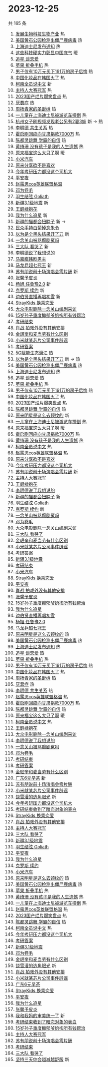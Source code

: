 # 2023-12-25

共 165 条

<!-- BEGIN -->
<!-- 最后更新时间 Mon Dec 25 2023 03:10:03 GMT+0800 (China Standard Time) -->

1. [发展生物科技生物产业](https://s.weibo.com//weibo?q=%23%E5%8F%91%E5%B1%95%E7%94%9F%E7%89%A9%E7%A7%91%E6%8A%80%E7%94%9F%E7%89%A9%E4%BA%A7%E4%B8%9A%23&Refer=new_time)
   热
1. [美国黄石公园检测出僵尸鹿病毒](https://s.weibo.com//weibo?q=%23%E7%BE%8E%E5%9B%BD%E9%BB%84%E7%9F%B3%E5%85%AC%E5%9B%AD%E6%A3%80%E6%B5%8B%E5%87%BA%E5%83%B5%E5%B0%B8%E9%B9%BF%E7%97%85%E6%AF%92%23&t=31&band_rank=1&Refer=top)
   热
1. [上海迪士尼发布通知](https://s.weibo.com//weibo?q=%23%E4%B8%8A%E6%B5%B7%E8%BF%AA%E5%A3%AB%E5%B0%BC%E5%8F%91%E5%B8%83%E9%80%9A%E7%9F%A5%23&t=31&band_rank=2&Refer=top)
   热
1. [这些科技硬实力彰显中国底气](https://s.weibo.com//weibo?q=%23%E8%BF%99%E4%BA%9B%E7%A7%91%E6%8A%80%E7%A1%AC%E5%AE%9E%E5%8A%9B%E5%BD%B0%E6%98%BE%E4%B8%AD%E5%9B%BD%E5%BA%95%E6%B0%94%23&t=31&band_rank=3&Refer=top)
   暖
1. [追星 谈恋爱](https://s.weibo.com//weibo?q=%E8%BF%BD%E6%98%9F%20%E8%B0%88%E6%81%8B%E7%88%B1&t=31&band_rank=4&Refer=top)
1. [苹果 折叠手机](https://s.weibo.com//weibo?q=%E8%8B%B9%E6%9E%9C%20%E6%8A%98%E5%8F%A0%E6%89%8B%E6%9C%BA&t=31&band_rank=5&Refer=top)
   热
1. [男子仅有10万元买下191万的房子后悔](https://s.weibo.com//weibo?q=%23%E7%94%B7%E5%AD%90%E4%BB%85%E6%9C%8910%E4%B8%87%E5%85%83%E4%B9%B0%E4%B8%8B191%E4%B8%87%E7%9A%84%E6%88%BF%E5%AD%90%E5%90%8E%E6%82%94%23&t=31&band_rank=6&Refer=top)
   热
1. [中国化妆品在韩国火了](https://s.weibo.com//weibo?q=%23%E4%B8%AD%E5%9B%BD%E5%8C%96%E5%A6%86%E5%93%81%E5%9C%A8%E9%9F%A9%E5%9B%BD%E7%81%AB%E4%BA%86%23&t=31&band_rank=7&Refer=top)
   热
1. [柯南全员说中文](https://s.weibo.com//weibo?q=%E6%9F%AF%E5%8D%97%E5%85%A8%E5%91%98%E8%AF%B4%E4%B8%AD%E6%96%87&t=31&band_rank=8&Refer=top)
   新
1. [主持人大赛冠军](https://s.weibo.com//weibo?q=%23%E4%B8%BB%E6%8C%81%E4%BA%BA%E5%A4%A7%E8%B5%9B%E5%86%A0%E5%86%9B%23&t=31&band_rank=9&Refer=top)
   热
1. [2023国产烂片爆笑盘点](https://s.weibo.com//weibo?q=2023%E5%9B%BD%E4%BA%A7%E7%83%82%E7%89%87%E7%88%86%E7%AC%91%E7%9B%98%E7%82%B9&t=31&band_rank=10&Refer=top)
   热
1. [厌蠢症](https://s.weibo.com//weibo?q=%E5%8E%8C%E8%A0%A2%E7%97%87&t=31&band_rank=11&Refer=top)
   热
1. [周扬青家的圣诞树](https://s.weibo.com//weibo?q=%23%E5%91%A8%E6%89%AC%E9%9D%92%E5%AE%B6%E7%9A%84%E5%9C%A3%E8%AF%9E%E6%A0%91%23&t=31&band_rank=12&Refer=top)
   热
1. [一儿童在上海迪士尼被游览车撞倒](https://s.weibo.com//weibo?q=%23%E4%B8%80%E5%84%BF%E7%AB%A5%E5%9C%A8%E4%B8%8A%E6%B5%B7%E8%BF%AA%E5%A3%AB%E5%B0%BC%E8%A2%AB%E6%B8%B8%E8%A7%88%E8%BD%A6%E6%92%9E%E5%80%92%23&t=31&band_rank=13&Refer=top)
   热
1. [杭州女子刷视频发现老公另有2妻3娃](https://s.weibo.com//weibo?q=%23%E6%9D%AD%E5%B7%9E%E5%A5%B3%E5%AD%90%E5%88%B7%E8%A7%86%E9%A2%91%E5%8F%91%E7%8E%B0%E8%80%81%E5%85%AC%E5%8F%A6%E6%9C%892%E5%A6%BB3%E5%A8%83%23&t=31&band_rank=14&Refer=top)
   新 -> 热
1. [李明德 共生关系](https://s.weibo.com//weibo?q=%E6%9D%8E%E6%98%8E%E5%BE%B7%20%E5%85%B1%E7%94%9F%E5%85%B3%E7%B3%BB&t=31&band_rank=15&Refer=top)
   热
1. [霍启刚回应向甘肃捐款7000万](https://s.weibo.com//weibo?q=%23%E9%9C%8D%E5%90%AF%E5%88%9A%E5%9B%9E%E5%BA%94%E5%90%91%E7%94%98%E8%82%83%E6%8D%90%E6%AC%BE7000%E4%B8%87%23&t=31&band_rank=16&Refer=top)
   热
1. [陈都灵跳舞 学霸的自信](https://s.weibo.com//weibo?q=%E9%99%88%E9%83%BD%E7%81%B5%E8%B7%B3%E8%88%9E%20%E5%AD%A6%E9%9C%B8%E7%9A%84%E8%87%AA%E4%BF%A1&t=31&band_rank=17&Refer=top)
   热
1. [黄绮珊 没有孩子是我的人生遗憾](https://s.weibo.com//weibo?q=%E9%BB%84%E7%BB%AE%E7%8F%8A%20%E6%B2%A1%E6%9C%89%E5%AD%A9%E5%AD%90%E6%98%AF%E6%88%91%E7%9A%84%E4%BA%BA%E7%94%9F%E9%81%97%E6%86%BE&t=31&band_rank=18&Refer=top)
   热
1. [原来福宝这么大只了啊](https://s.weibo.com//weibo?q=%23%E5%8E%9F%E6%9D%A5%E7%A6%8F%E5%AE%9D%E8%BF%99%E4%B9%88%E5%A4%A7%E5%8F%AA%E4%BA%86%E5%95%8A%23&t=31&band_rank=19&Refer=top)
   暖
1. [小米汽车](https://s.weibo.com//weibo?q=%E5%B0%8F%E7%B1%B3%E6%B1%BD%E8%BD%A6&t=31&band_rank=20&Refer=top)
1. [原来分享欲不是喜欢](https://s.weibo.com//weibo?q=%23%E5%8E%9F%E6%9D%A5%E5%88%86%E4%BA%AB%E6%AC%B2%E4%B8%8D%E6%98%AF%E5%96%9C%E6%AC%A2%23&t=31&band_rank=21&Refer=top)
1. [今年考研压力都没这个司机大](https://s.weibo.com//weibo?q=%23%E4%BB%8A%E5%B9%B4%E8%80%83%E7%A0%94%E5%8E%8B%E5%8A%9B%E9%83%BD%E6%B2%A1%E8%BF%99%E4%B8%AA%E5%8F%B8%E6%9C%BA%E5%A4%A7%23&t=31&band_rank=22&Refer=top)
1. [平安夜](https://s.weibo.com//weibo?q=%E5%B9%B3%E5%AE%89%E5%A4%9C&t=31&band_rank=23&Refer=top)
1. [赵露思cos英雄联盟格温](https://s.weibo.com//weibo?q=%23%E8%B5%B5%E9%9C%B2%E6%80%9Dcos%E8%8B%B1%E9%9B%84%E8%81%94%E7%9B%9F%E6%A0%BC%E6%B8%A9%23&t=31&band_rank=24&Refer=top)
1. [邓为卷毛](https://s.weibo.com//weibo?q=%23%E9%82%93%E4%B8%BA%E5%8D%B7%E6%AF%9B%23&t=31&band_rank=25&Refer=top)
1. [羽生结弦 Goliath](https://s.weibo.com//weibo?q=%E7%BE%BD%E7%94%9F%E7%BB%93%E5%BC%A6%20Goliath&t=31&band_rank=26&Refer=top)
1. [新疆3.1级地震](https://s.weibo.com//weibo?q=%23%E6%96%B0%E7%96%863.1%E7%BA%A7%E5%9C%B0%E9%9C%87%23&t=31&band_rank=27&Refer=top)
   新
1. [王鹤棣抱花](https://s.weibo.com//weibo?q=%23%E7%8E%8B%E9%B9%A4%E6%A3%A3%E6%8A%B1%E8%8A%B1%23&t=31&band_rank=28&Refer=top)
1. [我为什么追星](https://s.weibo.com//weibo?q=%E6%88%91%E4%B8%BA%E4%BB%80%E4%B9%88%E8%BF%BD%E6%98%9F&t=31&band_rank=29&Refer=top)
   新
1. [新疆的猫都会扭脖子](https://s.weibo.com//weibo?q=%23%E6%96%B0%E7%96%86%E7%9A%84%E7%8C%AB%E9%83%BD%E4%BC%9A%E6%89%AD%E8%84%96%E5%AD%90%23&t=31&band_rank=30&Refer=top)
   新 ->
1. [民众手持白菊悼念朱令](https://s.weibo.com//weibo?q=%23%E6%B0%91%E4%BC%97%E6%89%8B%E6%8C%81%E7%99%BD%E8%8F%8A%E6%82%BC%E5%BF%B5%E6%9C%B1%E4%BB%A4%23&t=31&band_rank=31&Refer=top)
1. [以为是个黑头结果开了刀](https://s.weibo.com//weibo?q=%E4%BB%A5%E4%B8%BA%E6%98%AF%E4%B8%AA%E9%BB%91%E5%A4%B4%E7%BB%93%E6%9E%9C%E5%BC%80%E4%BA%86%E5%88%80&t=31&band_rank=32&Refer=top)
   新
1. [一念关山被骂癫剧冤吗](https://s.weibo.com//weibo?q=%23%E4%B8%80%E5%BF%B5%E5%85%B3%E5%B1%B1%E8%A2%AB%E9%AA%82%E7%99%AB%E5%89%A7%E5%86%A4%E5%90%97%23&t=31&band_rank=33&Refer=top)
1. [三大队 看哭了](https://s.weibo.com//weibo?q=%E4%B8%89%E5%A4%A7%E9%98%9F%20%E7%9C%8B%E5%93%AD%E4%BA%86&t=31&band_rank=34&Refer=top)
   新
1. [李明德说了我想说的](https://s.weibo.com//weibo?q=%E6%9D%8E%E6%98%8E%E5%BE%B7%E8%AF%B4%E4%BA%86%E6%88%91%E6%83%B3%E8%AF%B4%E7%9A%84&t=31&band_rank=35&Refer=top)
1. [马嘉祺韩剧男主](https://s.weibo.com//weibo?q=%23%E9%A9%AC%E5%98%89%E7%A5%BA%E9%9F%A9%E5%89%A7%E7%94%B7%E4%B8%BB%23&t=31&band_rank=36&Refer=top)
1. [马龙乒超七冠王](https://s.weibo.com//weibo?q=%23%E9%A9%AC%E9%BE%99%E4%B9%92%E8%B6%85%E4%B8%83%E5%86%A0%E7%8E%8B%23&t=31&band_rank=37&Refer=top)
   新
1. [苏有朋说前十场演唱会零片酬](https://s.weibo.com//weibo?q=%23%E8%8B%8F%E6%9C%89%E6%9C%8B%E8%AF%B4%E5%89%8D%E5%8D%81%E5%9C%BA%E6%BC%94%E5%94%B1%E4%BC%9A%E9%9B%B6%E7%89%87%E9%85%AC%23&t=31&band_rank=38&Refer=top)
   新
1. [张馨予皮炎](https://s.weibo.com//weibo?q=%E5%BC%A0%E9%A6%A8%E4%BA%88%E7%9A%AE%E7%82%8E&t=31&band_rank=39&Refer=top)
1. [杨旭 任鲁豫2.0](https://s.weibo.com//weibo?q=%E6%9D%A8%E6%97%AD%20%E4%BB%BB%E9%B2%81%E8%B1%AB2.0&t=31&band_rank=40&Refer=top)
   新
1. [克罗斯 续约](https://s.weibo.com//weibo?q=%E5%85%8B%E7%BD%97%E6%96%AF%20%E7%BB%AD%E7%BA%A6&t=31&band_rank=41&Refer=top)
   新
1. [边伯贤直播再唱初雪](https://s.weibo.com//weibo?q=%23%E8%BE%B9%E4%BC%AF%E8%B4%A4%E7%9B%B4%E6%92%AD%E5%86%8D%E5%94%B1%E5%88%9D%E9%9B%AA%23&t=31&band_rank=42&Refer=top)
   新
1. [StrayKids 换乘恋爱](https://s.weibo.com//weibo?q=StrayKids%20%E6%8D%A2%E4%B9%98%E6%81%8B%E7%88%B1&t=31&band_rank=43&Refer=top)
1. [大众电影删除一念关山编剧采访](https://s.weibo.com//weibo?q=%23%E5%A4%A7%E4%BC%97%E7%94%B5%E5%BD%B1%E5%88%A0%E9%99%A4%E4%B8%80%E5%BF%B5%E5%85%B3%E5%B1%B1%E7%BC%96%E5%89%A7%E9%87%87%E8%AE%BF%23&t=31&band_rank=44&Refer=top)
1. [15岁孙子重度抑郁爷奶掏所有钱帮治](https://s.weibo.com//weibo?q=%2315%E5%B2%81%E5%AD%99%E5%AD%90%E9%87%8D%E5%BA%A6%E6%8A%91%E9%83%81%E7%88%B7%E5%A5%B6%E6%8E%8F%E6%89%80%E6%9C%89%E9%92%B1%E5%B8%AE%E6%B2%BB%23&t=31&band_rank=45&Refer=top)
1. [考研结束](https://s.weibo.com//weibo?q=%E8%80%83%E7%A0%94%E7%BB%93%E6%9D%9F&t=31&band_rank=46&Refer=top)
1. [肖战 拍戏外没有其他安排](https://s.weibo.com//weibo?q=%E8%82%96%E6%88%98%20%E6%8B%8D%E6%88%8F%E5%A4%96%E6%B2%A1%E6%9C%89%E5%85%B6%E4%BB%96%E5%AE%89%E6%8E%92&t=31&band_rank=47&Refer=top)
1. [金珉奎和麦当劳有什么区别](https://s.weibo.com//weibo?q=%E9%87%91%E7%8F%89%E5%A5%8E%E5%92%8C%E9%BA%A6%E5%BD%93%E5%8A%B3%E6%9C%89%E4%BB%80%E4%B9%88%E5%8C%BA%E5%88%AB&t=31&band_rank=48&Refer=top)
1. [小米就某芯片公司事件辟谣](https://s.weibo.com//weibo?q=%23%E5%B0%8F%E7%B1%B3%E5%B0%B1%E6%9F%90%E8%8A%AF%E7%89%87%E5%85%AC%E5%8F%B8%E4%BA%8B%E4%BB%B6%E8%BE%9F%E8%B0%A3%23&t=31&band_rank=49&Refer=top)
1. [考研答案](https://s.weibo.com//weibo?q=%E8%80%83%E7%A0%94%E7%AD%94%E6%A1%88&t=31&band_rank=50&Refer=top)
1. [5G赋能生态漓江](https://s.weibo.com//weibo?q=%235G%E8%B5%8B%E8%83%BD%E7%94%9F%E6%80%81%E6%BC%93%E6%B1%9F%23&Refer=new_time)
   热
1. [以为是个黑头结果开了刀](https://s.weibo.com//weibo?q=%E4%BB%A5%E4%B8%BA%E6%98%AF%E4%B8%AA%E9%BB%91%E5%A4%B4%E7%BB%93%E6%9E%9C%E5%BC%80%E4%BA%86%E5%88%80&t=31&band_rank=1&Refer=top)
   新 -> 热
1. [美国黄石公园检测出僵尸鹿病毒](https://s.weibo.com//weibo?q=%23%E7%BE%8E%E5%9B%BD%E9%BB%84%E7%9F%B3%E5%85%AC%E5%9B%AD%E6%A3%80%E6%B5%8B%E5%87%BA%E5%83%B5%E5%B0%B8%E9%B9%BF%E7%97%85%E6%AF%92%23&t=31&band_rank=2&Refer=top)
   热
1. [上海迪士尼发布通知](https://s.weibo.com//weibo?q=%23%E4%B8%8A%E6%B5%B7%E8%BF%AA%E5%A3%AB%E5%B0%BC%E5%8F%91%E5%B8%83%E9%80%9A%E7%9F%A5%23&t=31&band_rank=4&Refer=top)
   热
1. [追星 谈恋爱](https://s.weibo.com//weibo?q=%E8%BF%BD%E6%98%9F%20%E8%B0%88%E6%81%8B%E7%88%B1&t=31&band_rank=5&Refer=top)
   热
1. [苹果 折叠手机](https://s.weibo.com//weibo?q=%E8%8B%B9%E6%9E%9C%20%E6%8A%98%E5%8F%A0%E6%89%8B%E6%9C%BA&t=31&band_rank=6&Refer=top)
   热
1. [男子仅有10万元买下191万的房子后悔](https://s.weibo.com//weibo?q=%23%E7%94%B7%E5%AD%90%E4%BB%85%E6%9C%8910%E4%B8%87%E5%85%83%E4%B9%B0%E4%B8%8B191%E4%B8%87%E7%9A%84%E6%88%BF%E5%AD%90%E5%90%8E%E6%82%94%23&t=31&band_rank=7&Refer=top)
   热
1. [中国化妆品在韩国火了](https://s.weibo.com//weibo?q=%23%E4%B8%AD%E5%9B%BD%E5%8C%96%E5%A6%86%E5%93%81%E5%9C%A8%E9%9F%A9%E5%9B%BD%E7%81%AB%E4%BA%86%23&t=31&band_rank=8&Refer=top)
   热
1. [2023国产烂片爆笑盘点](https://s.weibo.com//weibo?q=2023%E5%9B%BD%E4%BA%A7%E7%83%82%E7%89%87%E7%88%86%E7%AC%91%E7%9B%98%E7%82%B9&t=31&band_rank=9&Refer=top)
   热
1. [陈都灵跳舞 学霸的自信](https://s.weibo.com//weibo?q=%E9%99%88%E9%83%BD%E7%81%B5%E8%B7%B3%E8%88%9E%20%E5%AD%A6%E9%9C%B8%E7%9A%84%E8%87%AA%E4%BF%A1&t=31&band_rank=10&Refer=top)
   热
1. [原来明星是这么去颈纹的](https://s.weibo.com//weibo?q=%E5%8E%9F%E6%9D%A5%E6%98%8E%E6%98%9F%E6%98%AF%E8%BF%99%E4%B9%88%E5%8E%BB%E9%A2%88%E7%BA%B9%E7%9A%84&t=31&band_rank=13&Refer=top)
   新
1. [一儿童在上海迪士尼被游览车撞倒](https://s.weibo.com//weibo?q=%23%E4%B8%80%E5%84%BF%E7%AB%A5%E5%9C%A8%E4%B8%8A%E6%B5%B7%E8%BF%AA%E5%A3%AB%E5%B0%BC%E8%A2%AB%E6%B8%B8%E8%A7%88%E8%BD%A6%E6%92%9E%E5%80%92%23&t=31&band_rank=16&Refer=top)
   热
1. [原来福宝这么大只了啊](https://s.weibo.com//weibo?q=%23%E5%8E%9F%E6%9D%A5%E7%A6%8F%E5%AE%9D%E8%BF%99%E4%B9%88%E5%A4%A7%E5%8F%AA%E4%BA%86%E5%95%8A%23&t=31&band_rank=17&Refer=top)
   暖
1. [霍启刚回应向甘肃捐款7000万](https://s.weibo.com//weibo?q=%23%E9%9C%8D%E5%90%AF%E5%88%9A%E5%9B%9E%E5%BA%94%E5%90%91%E7%94%98%E8%82%83%E6%8D%90%E6%AC%BE7000%E4%B8%87%23&t=31&band_rank=18&Refer=top)
   热
1. [黄绮珊 没有孩子是我的人生遗憾](https://s.weibo.com//weibo?q=%E9%BB%84%E7%BB%AE%E7%8F%8A%20%E6%B2%A1%E6%9C%89%E5%AD%A9%E5%AD%90%E6%98%AF%E6%88%91%E7%9A%84%E4%BA%BA%E7%94%9F%E9%81%97%E6%86%BE&t=31&band_rank=19&Refer=top)
   热
1. [柯南全员说中文](https://s.weibo.com//weibo?q=%E6%9F%AF%E5%8D%97%E5%85%A8%E5%91%98%E8%AF%B4%E4%B8%AD%E6%96%87&t=31&band_rank=20&Refer=top)
   热
1. [赵露思cos英雄联盟格温](https://s.weibo.com//weibo?q=%23%E8%B5%B5%E9%9C%B2%E6%80%9Dcos%E8%8B%B1%E9%9B%84%E8%81%94%E7%9B%9F%E6%A0%BC%E6%B8%A9%23&t=31&band_rank=21&Refer=top)
   热
1. [原来分享欲不是喜欢](https://s.weibo.com//weibo?q=%23%E5%8E%9F%E6%9D%A5%E5%88%86%E4%BA%AB%E6%AC%B2%E4%B8%8D%E6%98%AF%E5%96%9C%E6%AC%A2%23&t=31&band_rank=22&Refer=top)
1. [今年考研压力都没这个司机大](https://s.weibo.com//weibo?q=%23%E4%BB%8A%E5%B9%B4%E8%80%83%E7%A0%94%E5%8E%8B%E5%8A%9B%E9%83%BD%E6%B2%A1%E8%BF%99%E4%B8%AA%E5%8F%B8%E6%9C%BA%E5%A4%A7%23&t=31&band_rank=23&Refer=top)
1. [苏有朋说前十场演唱会零片酬](https://s.weibo.com//weibo?q=%23%E8%8B%8F%E6%9C%89%E6%9C%8B%E8%AF%B4%E5%89%8D%E5%8D%81%E5%9C%BA%E6%BC%94%E5%94%B1%E4%BC%9A%E9%9B%B6%E7%89%87%E9%85%AC%23&t=31&band_rank=24&Refer=top)
   新
1. [主持人大赛冠军](https://s.weibo.com//weibo?q=%23%E4%B8%BB%E6%8C%81%E4%BA%BA%E5%A4%A7%E8%B5%9B%E5%86%A0%E5%86%9B%23&t=31&band_rank=25&Refer=top)
1. [王鹤棣抱花](https://s.weibo.com//weibo?q=%23%E7%8E%8B%E9%B9%A4%E6%A3%A3%E6%8A%B1%E8%8A%B1%23&t=31&band_rank=26&Refer=top)
1. [李明德说了我想说的](https://s.weibo.com//weibo?q=%E6%9D%8E%E6%98%8E%E5%BE%B7%E8%AF%B4%E4%BA%86%E6%88%91%E6%83%B3%E8%AF%B4%E7%9A%84&t=31&band_rank=27&Refer=top)
1. [新疆的猫都会扭脖子](https://s.weibo.com//weibo?q=%23%E6%96%B0%E7%96%86%E7%9A%84%E7%8C%AB%E9%83%BD%E4%BC%9A%E6%89%AD%E8%84%96%E5%AD%90%23&t=31&band_rank=28&Refer=top)
   新
1. [羽生结弦 Goliath](https://s.weibo.com//weibo?q=%E7%BE%BD%E7%94%9F%E7%BB%93%E5%BC%A6%20Goliath&t=31&band_rank=29&Refer=top)
1. [克罗斯 续约](https://s.weibo.com//weibo?q=%E5%85%8B%E7%BD%97%E6%96%AF%20%E7%BB%AD%E7%BA%A6&t=31&band_rank=30&Refer=top)
   新
1. [一念关山被骂癫剧冤吗](https://s.weibo.com//weibo?q=%23%E4%B8%80%E5%BF%B5%E5%85%B3%E5%B1%B1%E8%A2%AB%E9%AA%82%E7%99%AB%E5%89%A7%E5%86%A4%E5%90%97%23&t=31&band_rank=32&Refer=top)
1. [邓为卷毛](https://s.weibo.com//weibo?q=%23%E9%82%93%E4%B8%BA%E5%8D%B7%E6%AF%9B%23&t=31&band_rank=33&Refer=top)
1. [大众电影删除一念关山编剧采访](https://s.weibo.com//weibo?q=%23%E5%A4%A7%E4%BC%97%E7%94%B5%E5%BD%B1%E5%88%A0%E9%99%A4%E4%B8%80%E5%BF%B5%E5%85%B3%E5%B1%B1%E7%BC%96%E5%89%A7%E9%87%87%E8%AE%BF%23&t=31&band_rank=34&Refer=top)
1. [三大队 看哭了](https://s.weibo.com//weibo?q=%E4%B8%89%E5%A4%A7%E9%98%9F%20%E7%9C%8B%E5%93%AD%E4%BA%86&t=31&band_rank=35&Refer=top)
1. [金珉奎和麦当劳有什么区别](https://s.weibo.com//weibo?q=%E9%87%91%E7%8F%89%E5%A5%8E%E5%92%8C%E9%BA%A6%E5%BD%93%E5%8A%B3%E6%9C%89%E4%BB%80%E4%B9%88%E5%8C%BA%E5%88%AB&t=31&band_rank=36&Refer=top)
1. [小米就某芯片公司事件辟谣](https://s.weibo.com//weibo?q=%23%E5%B0%8F%E7%B1%B3%E5%B0%B1%E6%9F%90%E8%8A%AF%E7%89%87%E5%85%AC%E5%8F%B8%E4%BA%8B%E4%BB%B6%E8%BE%9F%E8%B0%A3%23&t=31&band_rank=37&Refer=top)
1. [考研答案](https://s.weibo.com//weibo?q=%E8%80%83%E7%A0%94%E7%AD%94%E6%A1%88&t=31&band_rank=38&Refer=top)
1. [新疆3.1级地震](https://s.weibo.com//weibo?q=%23%E6%96%B0%E7%96%863.1%E7%BA%A7%E5%9C%B0%E9%9C%87%23&t=31&band_rank=39&Refer=top)
1. [考研结束](https://s.weibo.com//weibo?q=%E8%80%83%E7%A0%94%E7%BB%93%E6%9D%9F&t=31&band_rank=40&Refer=top)
1. [小米汽车](https://s.weibo.com//weibo?q=%E5%B0%8F%E7%B1%B3%E6%B1%BD%E8%BD%A6&t=31&band_rank=41&Refer=top)
1. [StrayKids 换乘恋爱](https://s.weibo.com//weibo?q=StrayKids%20%E6%8D%A2%E4%B9%98%E6%81%8B%E7%88%B1&t=31&band_rank=42&Refer=top)
1. [平安夜](https://s.weibo.com//weibo?q=%E5%B9%B3%E5%AE%89%E5%A4%9C&t=31&band_rank=43&Refer=top)
1. [肖战 拍戏外没有其他安排](https://s.weibo.com//weibo?q=%E8%82%96%E6%88%98%20%E6%8B%8D%E6%88%8F%E5%A4%96%E6%B2%A1%E6%9C%89%E5%85%B6%E4%BB%96%E5%AE%89%E6%8E%92&t=31&band_rank=44&Refer=top)
1. [张馨予皮炎](https://s.weibo.com//weibo?q=%E5%BC%A0%E9%A6%A8%E4%BA%88%E7%9A%AE%E7%82%8E&t=31&band_rank=45&Refer=top)
1. [15岁孙子重度抑郁爷奶掏所有钱帮治](https://s.weibo.com//weibo?q=%2315%E5%B2%81%E5%AD%99%E5%AD%90%E9%87%8D%E5%BA%A6%E6%8A%91%E9%83%81%E7%88%B7%E5%A5%B6%E6%8E%8F%E6%89%80%E6%9C%89%E9%92%B1%E5%B8%AE%E6%B2%BB%23&t=31&band_rank=46&Refer=top)
1. [我为什么追星](https://s.weibo.com//weibo?q=%E6%88%91%E4%B8%BA%E4%BB%80%E4%B9%88%E8%BF%BD%E6%98%9F&t=31&band_rank=47&Refer=top)
1. [边伯贤直播再唱初雪](https://s.weibo.com//weibo?q=%23%E8%BE%B9%E4%BC%AF%E8%B4%A4%E7%9B%B4%E6%92%AD%E5%86%8D%E5%94%B1%E5%88%9D%E9%9B%AA%23&t=31&band_rank=48&Refer=top)
1. [杨旭 任鲁豫2.0](https://s.weibo.com//weibo?q=%E6%9D%A8%E6%97%AD%20%E4%BB%BB%E9%B2%81%E8%B1%AB2.0&t=31&band_rank=49&Refer=top)
1. [马龙乒超七冠王](https://s.weibo.com//weibo?q=%23%E9%A9%AC%E9%BE%99%E4%B9%92%E8%B6%85%E4%B8%83%E5%86%A0%E7%8E%8B%23&t=31&band_rank=50&Refer=top)
1. [原来明星是这么去颈纹的](https://s.weibo.com//weibo?q=%E5%8E%9F%E6%9D%A5%E6%98%8E%E6%98%9F%E6%98%AF%E8%BF%99%E4%B9%88%E5%8E%BB%E9%A2%88%E7%BA%B9%E7%9A%84&t=31&band_rank=2&Refer=top)
   热
1. [美国黄石公园检测出僵尸鹿病毒](https://s.weibo.com//weibo?q=%23%E7%BE%8E%E5%9B%BD%E9%BB%84%E7%9F%B3%E5%85%AC%E5%9B%AD%E6%A3%80%E6%B5%8B%E5%87%BA%E5%83%B5%E5%B0%B8%E9%B9%BF%E7%97%85%E6%AF%92%23&t=31&band_rank=4&Refer=top)
   热
1. [上海迪士尼发布通知](https://s.weibo.com//weibo?q=%23%E4%B8%8A%E6%B5%B7%E8%BF%AA%E5%A3%AB%E5%B0%BC%E5%8F%91%E5%B8%83%E9%80%9A%E7%9F%A5%23&t=31&band_rank=5&Refer=top)
   热
1. [追星 谈恋爱](https://s.weibo.com//weibo?q=%E8%BF%BD%E6%98%9F%20%E8%B0%88%E6%81%8B%E7%88%B1&t=31&band_rank=6&Refer=top)
   热
1. [苹果 折叠手机](https://s.weibo.com//weibo?q=%E8%8B%B9%E6%9E%9C%20%E6%8A%98%E5%8F%A0%E6%89%8B%E6%9C%BA&t=31&band_rank=7&Refer=top)
   热
1. [男子仅有10万元买下191万的房子后悔](https://s.weibo.com//weibo?q=%23%E7%94%B7%E5%AD%90%E4%BB%85%E6%9C%8910%E4%B8%87%E5%85%83%E4%B9%B0%E4%B8%8B191%E4%B8%87%E7%9A%84%E6%88%BF%E5%AD%90%E5%90%8E%E6%82%94%23&t=31&band_rank=8&Refer=top)
   热
1. [中国化妆品在韩国火了](https://s.weibo.com//weibo?q=%23%E4%B8%AD%E5%9B%BD%E5%8C%96%E5%A6%86%E5%93%81%E5%9C%A8%E9%9F%A9%E5%9B%BD%E7%81%AB%E4%BA%86%23&t=31&band_rank=9&Refer=top)
   热
1. [周扬青家的圣诞树](https://s.weibo.com//weibo?q=%23%E5%91%A8%E6%89%AC%E9%9D%92%E5%AE%B6%E7%9A%84%E5%9C%A3%E8%AF%9E%E6%A0%91%23&t=31&band_rank=11&Refer=top)
   热
1. [厌蠢症](https://s.weibo.com//weibo?q=%E5%8E%8C%E8%A0%A2%E7%97%87&t=31&band_rank=12&Refer=top)
   热
1. [李明德 共生关系](https://s.weibo.com//weibo?q=%E6%9D%8E%E6%98%8E%E5%BE%B7%20%E5%85%B1%E7%94%9F%E5%85%B3%E7%B3%BB&t=31&band_rank=13&Refer=top)
   热
1. [赵露思cos英雄联盟格温](https://s.weibo.com//weibo?q=%23%E8%B5%B5%E9%9C%B2%E6%80%9Dcos%E8%8B%B1%E9%9B%84%E8%81%94%E7%9B%9F%E6%A0%BC%E6%B8%A9%23&t=31&band_rank=15&Refer=top)
   热
1. [霍启刚回应向甘肃捐款7000万](https://s.weibo.com//weibo?q=%23%E9%9C%8D%E5%90%AF%E5%88%9A%E5%9B%9E%E5%BA%94%E5%90%91%E7%94%98%E8%82%83%E6%8D%90%E6%AC%BE7000%E4%B8%87%23&t=31&band_rank=17&Refer=top)
   热
1. [陈都灵跳舞 学霸的自信](https://s.weibo.com//weibo?q=%E9%99%88%E9%83%BD%E7%81%B5%E8%B7%B3%E8%88%9E%20%E5%AD%A6%E9%9C%B8%E7%9A%84%E8%87%AA%E4%BF%A1&t=31&band_rank=18&Refer=top)
   热
1. [原来福宝这么大只了啊](https://s.weibo.com//weibo?q=%23%E5%8E%9F%E6%9D%A5%E7%A6%8F%E5%AE%9D%E8%BF%99%E4%B9%88%E5%A4%A7%E5%8F%AA%E4%BA%86%E5%95%8A%23&t=31&band_rank=20&Refer=top)
   暖
1. [柯南全员说中文](https://s.weibo.com//weibo?q=%E6%9F%AF%E5%8D%97%E5%85%A8%E5%91%98%E8%AF%B4%E4%B8%AD%E6%96%87&t=31&band_rank=21&Refer=top)
   热
1. [王鹤棣抱花](https://s.weibo.com//weibo?q=%23%E7%8E%8B%E9%B9%A4%E6%A3%A3%E6%8A%B1%E8%8A%B1%23&t=31&band_rank=23&Refer=top)
1. [大众电影删除一念关山编剧采访](https://s.weibo.com//weibo?q=%23%E5%A4%A7%E4%BC%97%E7%94%B5%E5%BD%B1%E5%88%A0%E9%99%A4%E4%B8%80%E5%BF%B5%E5%85%B3%E5%B1%B1%E7%BC%96%E5%89%A7%E9%87%87%E8%AE%BF%23&t=31&band_rank=24&Refer=top)
1. [李明德说了我想说的](https://s.weibo.com//weibo?q=%E6%9D%8E%E6%98%8E%E5%BE%B7%E8%AF%B4%E4%BA%86%E6%88%91%E6%83%B3%E8%AF%B4%E7%9A%84&t=31&band_rank=25&Refer=top)
1. [一念关山被骂癫剧冤吗](https://s.weibo.com//weibo?q=%23%E4%B8%80%E5%BF%B5%E5%85%B3%E5%B1%B1%E8%A2%AB%E9%AA%82%E7%99%AB%E5%89%A7%E5%86%A4%E5%90%97%23&t=31&band_rank=26&Refer=top)
1. [邓为卷毛](https://s.weibo.com//weibo?q=%23%E9%82%93%E4%B8%BA%E5%8D%B7%E6%AF%9B%23&t=31&band_rank=27&Refer=top)
1. [考研结束](https://s.weibo.com//weibo?q=%E8%80%83%E7%A0%94%E7%BB%93%E6%9D%9F&t=31&band_rank=28&Refer=top)
1. [考研答案](https://s.weibo.com//weibo?q=%E8%80%83%E7%A0%94%E7%AD%94%E6%A1%88&t=31&band_rank=29&Refer=top)
1. [金珉奎和麦当劳有什么区别](https://s.weibo.com//weibo?q=%E9%87%91%E7%8F%89%E5%A5%8E%E5%92%8C%E9%BA%A6%E5%BD%93%E5%8A%B3%E6%9C%89%E4%BB%80%E4%B9%88%E5%8C%BA%E5%88%AB&t=31&band_rank=32&Refer=top)
1. [广东6元早茶](https://s.weibo.com//weibo?q=%E5%B9%BF%E4%B8%9C6%E5%85%83%E6%97%A9%E8%8C%B6&t=31&band_rank=33&Refer=top)
   新
1. [苏有朋说前十场演唱会零片酬](https://s.weibo.com//weibo?q=%23%E8%8B%8F%E6%9C%89%E6%9C%8B%E8%AF%B4%E5%89%8D%E5%8D%81%E5%9C%BA%E6%BC%94%E5%94%B1%E4%BC%9A%E9%9B%B6%E7%89%87%E9%85%AC%23&t=31&band_rank=34&Refer=top)
1. [小米就某芯片公司事件辟谣](https://s.weibo.com//weibo?q=%23%E5%B0%8F%E7%B1%B3%E5%B0%B1%E6%9F%90%E8%8A%AF%E7%89%87%E5%85%AC%E5%8F%B8%E4%BA%8B%E4%BB%B6%E8%BE%9F%E8%B0%A3%23&t=31&band_rank=35&Refer=top)
1. [饶雪漫的选角眼光](https://s.weibo.com//weibo?q=%E9%A5%B6%E9%9B%AA%E6%BC%AB%E7%9A%84%E9%80%89%E8%A7%92%E7%9C%BC%E5%85%89&t=31&band_rank=36&Refer=top)
   新
1. [今年考研压力都没这个司机大](https://s.weibo.com//weibo?q=%23%E4%BB%8A%E5%B9%B4%E8%80%83%E7%A0%94%E5%8E%8B%E5%8A%9B%E9%83%BD%E6%B2%A1%E8%BF%99%E4%B8%AA%E5%8F%B8%E6%9C%BA%E5%A4%A7%23&t=31&band_rank=37&Refer=top)
1. [考研结束收到了暗恋对象的表白](https://s.weibo.com//weibo?q=%23%E8%80%83%E7%A0%94%E7%BB%93%E6%9D%9F%E6%94%B6%E5%88%B0%E4%BA%86%E6%9A%97%E6%81%8B%E5%AF%B9%E8%B1%A1%E7%9A%84%E8%A1%A8%E7%99%BD%23&t=31&band_rank=38&Refer=top)
1. [StrayKids 换乘恋爱](https://s.weibo.com//weibo?q=StrayKids%20%E6%8D%A2%E4%B9%98%E6%81%8B%E7%88%B1&t=31&band_rank=39&Refer=top)
1. [肖战 拍戏外没有其他安排](https://s.weibo.com//weibo?q=%E8%82%96%E6%88%98%20%E6%8B%8D%E6%88%8F%E5%A4%96%E6%B2%A1%E6%9C%89%E5%85%B6%E4%BB%96%E5%AE%89%E6%8E%92&t=31&band_rank=40&Refer=top)
1. [主持人大赛冠军](https://s.weibo.com//weibo?q=%23%E4%B8%BB%E6%8C%81%E4%BA%BA%E5%A4%A7%E8%B5%9B%E5%86%A0%E5%86%9B%23&t=31&band_rank=41&Refer=top)
1. [三大队 看哭了](https://s.weibo.com//weibo?q=%E4%B8%89%E5%A4%A7%E9%98%9F%20%E7%9C%8B%E5%93%AD%E4%BA%86&t=31&band_rank=42&Refer=top)
1. [新疆3.1级地震](https://s.weibo.com//weibo?q=%23%E6%96%B0%E7%96%863.1%E7%BA%A7%E5%9C%B0%E9%9C%87%23&t=31&band_rank=43&Refer=top)
1. [羽生结弦 Goliath](https://s.weibo.com//weibo?q=%E7%BE%BD%E7%94%9F%E7%BB%93%E5%BC%A6%20Goliath&t=31&band_rank=44&Refer=top)
1. [平安夜](https://s.weibo.com//weibo?q=%E5%B9%B3%E5%AE%89%E5%A4%9C&t=31&band_rank=47&Refer=top)
1. [我为什么追星](https://s.weibo.com//weibo?q=%E6%88%91%E4%B8%BA%E4%BB%80%E4%B9%88%E8%BF%BD%E6%98%9F&t=31&band_rank=48&Refer=top)
1. [克罗斯 续约](https://s.weibo.com//weibo?q=%E5%85%8B%E7%BD%97%E6%96%AF%20%E7%BB%AD%E7%BA%A6&t=31&band_rank=49&Refer=top)
1. [小米汽车](https://s.weibo.com//weibo?q=%E5%B0%8F%E7%B1%B3%E6%B1%BD%E8%BD%A6&t=31&band_rank=50&Refer=top)
1. [原来明星是这么去颈纹的](https://s.weibo.com//weibo?q=%E5%8E%9F%E6%9D%A5%E6%98%8E%E6%98%9F%E6%98%AF%E8%BF%99%E4%B9%88%E5%8E%BB%E9%A2%88%E7%BA%B9%E7%9A%84&t=31&band_rank=4&Refer=top)
   热
1. [美国黄石公园检测出僵尸鹿病毒](https://s.weibo.com//weibo?q=%23%E7%BE%8E%E5%9B%BD%E9%BB%84%E7%9F%B3%E5%85%AC%E5%9B%AD%E6%A3%80%E6%B5%8B%E5%87%BA%E5%83%B5%E5%B0%B8%E9%B9%BF%E7%97%85%E6%AF%92%23&t=31&band_rank=5&Refer=top)
   热
1. [苹果 折叠手机](https://s.weibo.com//weibo?q=%E8%8B%B9%E6%9E%9C%20%E6%8A%98%E5%8F%A0%E6%89%8B%E6%9C%BA&t=31&band_rank=8&Refer=top)
   热
1. [黄绮珊 没有孩子是我的人生遗憾](https://s.weibo.com//weibo?q=%E9%BB%84%E7%BB%AE%E7%8F%8A%20%E6%B2%A1%E6%9C%89%E5%AD%A9%E5%AD%90%E6%98%AF%E6%88%91%E7%9A%84%E4%BA%BA%E7%94%9F%E9%81%97%E6%86%BE&t=31&band_rank=10&Refer=top)
   热
1. [一儿童在上海迪士尼被游览车撞倒](https://s.weibo.com//weibo?q=%23%E4%B8%80%E5%84%BF%E7%AB%A5%E5%9C%A8%E4%B8%8A%E6%B5%B7%E8%BF%AA%E5%A3%AB%E5%B0%BC%E8%A2%AB%E6%B8%B8%E8%A7%88%E8%BD%A6%E6%92%9E%E5%80%92%23&t=31&band_rank=15&Refer=top)
   热
1. [赵露思cos英雄联盟格温](https://s.weibo.com//weibo?q=%23%E8%B5%B5%E9%9C%B2%E6%80%9Dcos%E8%8B%B1%E9%9B%84%E8%81%94%E7%9B%9F%E6%A0%BC%E6%B8%A9%23&t=31&band_rank=16&Refer=top)
   热
1. [2023国产烂片爆笑盘点](https://s.weibo.com//weibo?q=2023%E5%9B%BD%E4%BA%A7%E7%83%82%E7%89%87%E7%88%86%E7%AC%91%E7%9B%98%E7%82%B9&t=31&band_rank=18&Refer=top)
   热
1. [陈都灵跳舞 学霸的自信](https://s.weibo.com//weibo?q=%E9%99%88%E9%83%BD%E7%81%B5%E8%B7%B3%E8%88%9E%20%E5%AD%A6%E9%9C%B8%E7%9A%84%E8%87%AA%E4%BF%A1&t=31&band_rank=20&Refer=top)
   热
1. [柯南全员说中文](https://s.weibo.com//weibo?q=%E6%9F%AF%E5%8D%97%E5%85%A8%E5%91%98%E8%AF%B4%E4%B8%AD%E6%96%87&t=31&band_rank=22&Refer=top)
   热
1. [今年考研压力都没这个司机大](https://s.weibo.com//weibo?q=%23%E4%BB%8A%E5%B9%B4%E8%80%83%E7%A0%94%E5%8E%8B%E5%8A%9B%E9%83%BD%E6%B2%A1%E8%BF%99%E4%B8%AA%E5%8F%B8%E6%9C%BA%E5%A4%A7%23&t=31&band_rank=25&Refer=top)
1. [考研答案](https://s.weibo.com//weibo?q=%E8%80%83%E7%A0%94%E7%AD%94%E6%A1%88&t=31&band_rank=28&Refer=top)
1. [新疆3.1级地震](https://s.weibo.com//weibo?q=%23%E6%96%B0%E7%96%863.1%E7%BA%A7%E5%9C%B0%E9%9C%87%23&t=31&band_rank=29&Refer=top)
1. [邓为卷毛](https://s.weibo.com//weibo?q=%23%E9%82%93%E4%B8%BA%E5%8D%B7%E6%AF%9B%23&t=31&band_rank=32&Refer=top)
1. [金珉奎和麦当劳有什么区别](https://s.weibo.com//weibo?q=%E9%87%91%E7%8F%89%E5%A5%8E%E5%92%8C%E9%BA%A6%E5%BD%93%E5%8A%B3%E6%9C%89%E4%BB%80%E4%B9%88%E5%8C%BA%E5%88%AB&t=31&band_rank=33&Refer=top)
1. [饶雪漫的选角眼光](https://s.weibo.com//weibo?q=%E9%A5%B6%E9%9B%AA%E6%BC%AB%E7%9A%84%E9%80%89%E8%A7%92%E7%9C%BC%E5%85%89&t=31&band_rank=34&Refer=top)
   新
1. [肖战 拍戏外没有其他安排](https://s.weibo.com//weibo?q=%E8%82%96%E6%88%98%20%E6%8B%8D%E6%88%8F%E5%A4%96%E6%B2%A1%E6%9C%89%E5%85%B6%E4%BB%96%E5%AE%89%E6%8E%92&t=31&band_rank=35&Refer=top)
1. [小米就某芯片公司事件辟谣](https://s.weibo.com//weibo?q=%23%E5%B0%8F%E7%B1%B3%E5%B0%B1%E6%9F%90%E8%8A%AF%E7%89%87%E5%85%AC%E5%8F%B8%E4%BA%8B%E4%BB%B6%E8%BE%9F%E8%B0%A3%23&t=31&band_rank=36&Refer=top)
1. [广东6元早茶](https://s.weibo.com//weibo?q=%E5%B9%BF%E4%B8%9C6%E5%85%83%E6%97%A9%E8%8C%B6&t=31&band_rank=37&Refer=top)
1. [StrayKids 换乘恋爱](https://s.weibo.com//weibo?q=StrayKids%20%E6%8D%A2%E4%B9%98%E6%81%8B%E7%88%B1&t=31&band_rank=38&Refer=top)
1. [平安夜](https://s.weibo.com//weibo?q=%E5%B9%B3%E5%AE%89%E5%A4%9C&t=31&band_rank=39&Refer=top)
1. [我为什么追星](https://s.weibo.com//weibo?q=%E6%88%91%E4%B8%BA%E4%BB%80%E4%B9%88%E8%BF%BD%E6%98%9F&t=31&band_rank=40&Refer=top)
1. [张馨予皮炎](https://s.weibo.com//weibo?q=%E5%BC%A0%E9%A6%A8%E4%BA%88%E7%9A%AE%E7%82%8E&t=31&band_rank=41&Refer=top)
1. [我和我妈的审美统一了](https://s.weibo.com//weibo?q=%E6%88%91%E5%92%8C%E6%88%91%E5%A6%88%E7%9A%84%E5%AE%A1%E7%BE%8E%E7%BB%9F%E4%B8%80%E4%BA%86&t=31&band_rank=42&Refer=top)
   新
1. [考研结束收到了暗恋对象的表白](https://s.weibo.com//weibo?q=%23%E8%80%83%E7%A0%94%E7%BB%93%E6%9D%9F%E6%94%B6%E5%88%B0%E4%BA%86%E6%9A%97%E6%81%8B%E5%AF%B9%E8%B1%A1%E7%9A%84%E8%A1%A8%E7%99%BD%23&t=31&band_rank=43&Refer=top)
1. [15岁孙子重度抑郁爷奶掏所有钱帮治](https://s.weibo.com//weibo?q=%2315%E5%B2%81%E5%AD%99%E5%AD%90%E9%87%8D%E5%BA%A6%E6%8A%91%E9%83%81%E7%88%B7%E5%A5%B6%E6%8E%8F%E6%89%80%E6%9C%89%E9%92%B1%E5%B8%AE%E6%B2%BB%23&t=31&band_rank=44&Refer=top)
1. [主持人大赛冠军](https://s.weibo.com//weibo?q=%23%E4%B8%BB%E6%8C%81%E4%BA%BA%E5%A4%A7%E8%B5%9B%E5%86%A0%E5%86%9B%23&t=31&band_rank=45&Refer=top)
1. [苏有朋说前十场演唱会零片酬](https://s.weibo.com//weibo?q=%23%E8%8B%8F%E6%9C%89%E6%9C%8B%E8%AF%B4%E5%89%8D%E5%8D%81%E5%9C%BA%E6%BC%94%E5%94%B1%E4%BC%9A%E9%9B%B6%E7%89%87%E9%85%AC%23&t=31&band_rank=46&Refer=top)
1. [考研结束](https://s.weibo.com//weibo?q=%E8%80%83%E7%A0%94%E7%BB%93%E6%9D%9F&t=31&band_rank=47&Refer=top)
1. [三大队 看哭了](https://s.weibo.com//weibo?q=%E4%B8%89%E5%A4%A7%E9%98%9F%20%E7%9C%8B%E5%93%AD%E4%BA%86&t=31&band_rank=48&Refer=top)
1. [坚持三天你会越减越舒服](https://s.weibo.com//weibo?q=%E5%9D%9A%E6%8C%81%E4%B8%89%E5%A4%A9%E4%BD%A0%E4%BC%9A%E8%B6%8A%E5%87%8F%E8%B6%8A%E8%88%92%E6%9C%8D&t=31&band_rank=50&Refer=top)
   新

<!-- END -->
